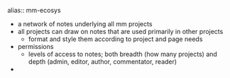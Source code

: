 alias:: mm-ecosys

- a network of notes underlying all mm projects
- all projects can draw on notes that are used primarily in other projects
	- format and style them according to project and page needs
- permissions
	- levels of access to notes; both breadth (how many projects) and depth (admin, editor, author, commentator, reader)
-